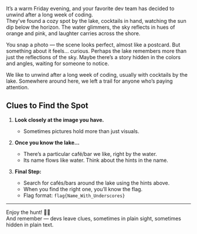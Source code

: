 
It’s a warm Friday evening, and your favorite dev team has decided to unwind after a long week of coding.  
They’ve found a cozy spot by the lake, cocktails in hand, watching the sun dip below the horizon. The water glimmers, the sky reflects in hues of orange and pink, and laughter carries across the shore.  

You snap a photo — the scene looks perfect, almost like a postcard. But something about it feels… curious. Perhaps the lake remembers more than just the reflections of the sky. Maybe there’s a story hidden in the colors and angles, waiting for someone to notice.  

We like to unwind after a long week of coding, usually with cocktails by the lake. Somewhere around here, we left a trail for anyone who’s paying attention.  

## Clues to Find the Spot

1. **Look closely at the image you have.**  
   - Sometimes pictures hold more than just visuals.  

2. **Once you know the lake…**  
   - There’s a particular café/bar we like, right by the water.  
   - Its name flows like water. Think about the hints in the name.

3. **Final Step:**  
   - Search for cafés/bars around the lake using the hints above.  
   - When you find the right one, you’ll know the flag.  
   - Flag format: `flag{Name_With_Underscores}`

---

Enjoy the hunt! 🍹🌅  
And remember — devs leave clues, sometimes in plain sight, sometimes hidden in plain text.
